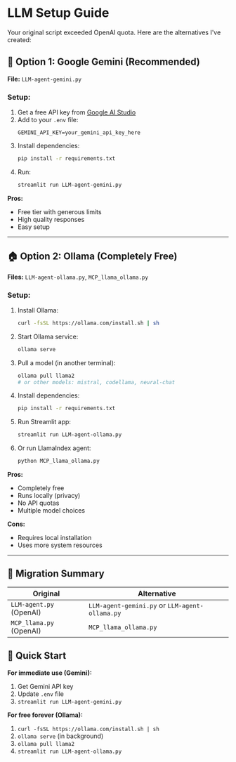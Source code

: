 # LLM Setup Guide

Your original script exceeded OpenAI quota. Here are the alternatives I've created:

## 🚀 Option 1: Google Gemini (Recommended)

**File:** `LLM-agent-gemini.py`

### Setup:
1. Get a free API key from [Google AI Studio](https://makersuite.google.com/app/apikey)
2. Add to your `.env` file:
   ```
   GEMINI_API_KEY=your_gemini_api_key_here
   ```
3. Install dependencies:
   ```bash
   pip install -r requirements.txt
   ```
4. Run:
   ```bash
   streamlit run LLM-agent-gemini.py
   ```

**Pros:** 
- Free tier with generous limits
- High quality responses
- Easy setup

---

## 🏠 Option 2: Ollama (Completely Free)

**Files:** `LLM-agent-ollama.py`, `MCP_llama_ollama.py`

### Setup:
1. Install Ollama:
   ```bash
   curl -fsSL https://ollama.com/install.sh | sh
   ```
2. Start Ollama service:
   ```bash
   ollama serve
   ```
3. Pull a model (in another terminal):
   ```bash
   ollama pull llama2
   # or other models: mistral, codellama, neural-chat
   ```
4. Install dependencies:
   ```bash
   pip install -r requirements.txt
   ```
5. Run Streamlit app:
   ```bash
   streamlit run LLM-agent-ollama.py
   ```
6. Or run LlamaIndex agent:
   ```bash
   python MCP_llama_ollama.py
   ```

**Pros:**
- Completely free
- Runs locally (privacy)
- No API quotas
- Multiple model choices

**Cons:**
- Requires local installation
- Uses more system resources

---

## 🔄 Migration Summary

| Original | Alternative |
|----------|-------------|
| `LLM-agent.py` (OpenAI) | `LLM-agent-gemini.py` or `LLM-agent-ollama.py` |
| `MCP_llama.py` (OpenAI) | `MCP_llama_ollama.py` |

## 🎯 Quick Start

**For immediate use (Gemini):**
1. Get Gemini API key
2. Update `.env` file
3. `streamlit run LLM-agent-gemini.py`

**For free forever (Ollama):**
1. `curl -fsSL https://ollama.com/install.sh | sh`
2. `ollama serve` (in background)
3. `ollama pull llama2`
4. `streamlit run LLM-agent-ollama.py`